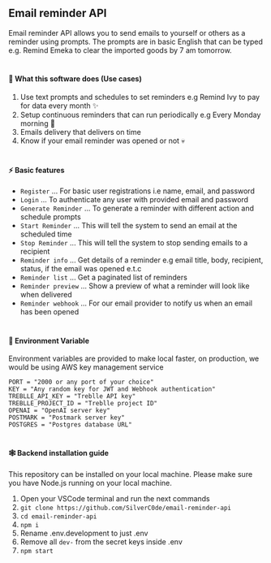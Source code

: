 ## Email reminder API
Email reminder API allows you to send emails to yourself or others as a reminder using prompts. The prompts are in basic English that can be typed e.g. Remind Emeka to clear the imported goods by 7 am tomorrow.

#
#### 🚀 What this software does (Use cases)

1. Use text prompts and schedules to set reminders e.g Remind Ivy to pay for data every month ✨
2. Setup continuous reminders that can run periodically e.g Every Monday morning 🎯
3. Emails delivery that delivers on time 
4. Know if your email reminder was opened or not 💀

#
#### ⚡️ Basic features
- `Register` ... For basic user registrations i.e name, email, and password
- `Login` ... To authenticate any user with provided email and password
- `Generate Reminder` ... To generate a reminder with different action and schedule prompts
- `Start Reminder` ... This will tell the system to send an email at the scheduled time
- `Stop Reminder` ... This will tell the system to stop sending emails to a recipient
- `Reminder info` ... Get details of a reminder e.g email title, body, recipient, status, if the email was opened e.t.c
- `Reminder list` ... Get a paginated list of reminders
- `Reminder preview` ... Show a preview of what a reminder will look like when delivered
- `Reminder webhook` ... For our email provider to notify us when an email has been opened

#
#### 🔐 Environment Variable
Environment variables are provided to make local faster, on production, we would be using AWS key management service
```
PORT = "2000 or any port of your choice"
KEY = "Any random key for JWT and Webhook authentication"
TREBLLE_API_KEY = "Treblle API key"
TREBLLE_PROJECT_ID = "Treblle project ID"
OPENAI = "OpenAI server key"
POSTMARK = "Postmark server key"
POSTGRES = "Postgres database URL"
```
#
#### 🕸️ Backend installation guide

This repository can be installed on your local machine. Please make sure you have Node.js running on your local machine.

1. Open your VSCode terminal and run the next commands
2. ``git clone https://github.com/SilverC0de/email-reminder-api``
3. ``cd email-reminder-api``
4. ``npm i``
5. Rename .env.development to just .env
6. Remove all `dev-` from the secret keys inside .env
7. ``npm start``
